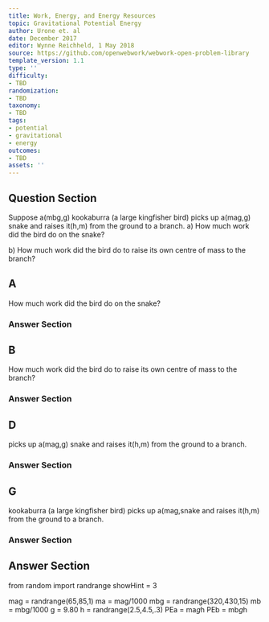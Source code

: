 ```yaml
---
title: Work, Energy, and Energy Resources
topic: Gravitational Potential Energy
author: Urone et. al
date: December 2017
editor: Wynne Reichheld, 1 May 2018
source: https://github.com/openwebwork/webwork-open-problem-library
template_version: 1.1
type: ''
difficulty:
- TBD
randomization:
- TBD
taxonomy:
- TBD
tags:
- potential
- gravitational
- energy
outcomes:
- TBD
assets: ''
---
```


## Question Section 

Suppose a(mbg,g) kookaburra (a large kingfisher bird) picks up a(mag,g) snake and raises it(h,m) from the ground to a branch. 
a) How much work did the bird do on the snake?
 
b) How much work did the bird do to raise its own centre of mass to the branch?

## A
How much work did the bird do on the snake?
### Answer Section
## B
How much work did the bird do to raise its own centre of mass to the branch?
### Answer Section
## D
picks up a(mag,g) snake and raises it(h,m) from the ground to a branch. 
### Answer Section
## G
kookaburra (a large kingfisher bird) picks up a(mag,snake and raises it(h,m) from the ground to a branch. 
### Answer Section


## Answer Section

from random import randrange
showHint = 3

mag = randrange(65,85,1)
ma = mag/1000
mbg = randrange(320,430,15)
mb = mbg/1000
g = 9.80
h = randrange(2.5,4.5,.3)
PEa = ma*g*h
PEb = mb*g*h